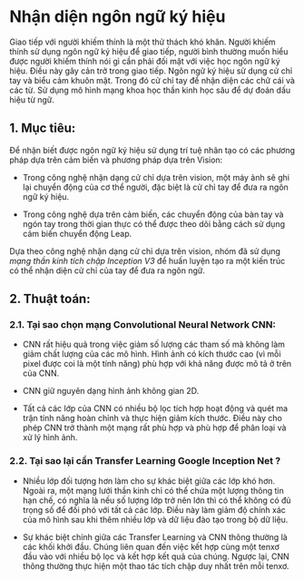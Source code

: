 # Nhận diện ngôn ngữ ký hiệu
Giao tiếp với người khiếm thính là một thử thách khó khăn. Người khiếm thính sử dụng ngôn ngữ ký hiệu để giao tiếp, người bình thường muốn hiểu được người khiếm thính nói gì cần phải đối mặt với việc học ngôn ngữ ký hiệu. Điều này gây cản trở trong giao tiếp. Ngôn ngữ ký hiệu sử dụng cử chỉ tay và biểu cảm khuôn mặt. Trong đó cử chỉ tay để nhận diện các chữ cái và các từ. Sử dụng mô hình mạng khoa học thần kinh học sâu để dự đoán dấu hiệu từ ngữ.

## 1. Mục tiêu:
Để nhận biết được ngôn ngữ ký hiệu sử dụng trí tuệ nhân tạo có các phương pháp dựa trên cảm biến và phương pháp dựa trên Vision:

- Trong công nghệ nhận dạng cử chỉ dựa trên vision, một máy ảnh sẽ ghi lại chuyển động của cơ thể người, đặc biệt là cử chỉ tay để đưa ra ngôn ngữ ký hiệu.

- Trong công nghệ dựa trên cảm biến, các chuyển động của bàn tay và ngón tay trong thời gian thực có thể được theo dõi bằng cách sử dụng cảm biến chuyển động Leap.

Dựa theo công nghệ nhận dạng cử chỉ dựa trên vision, nhóm đã sử dụng *mạng thần kinh tích chập Inception V3* để huấn luyện tạo ra một kiến trúc có thể nhận diện cử chỉ của tay để đưa ra ngôn ngữ.

## 2. Thuật toán:

### 2.1. Tại sao chọn mạng Convolutional Neural Network CNN:
+ CNN rất hiệu quả trong việc giảm số lượng các tham số mà không làm giảm chất lượng của các mô hình. Hình ảnh có kích thước cao (vì mỗi pixel được coi là một tính năng) phù hợp với khả năng được mô tả ở trên của CNN.

+ CNN giữ nguyên dạng hình ảnh không gian 2D.

+ Tất cả các lớp của CNN có nhiều bộ lọc tích hợp hoạt động và quét ma trận tính năng hoàn chỉnh và thực hiện giảm kích thước. Điều này cho phép CNN trở thành một mạng rất phù hợp và phù hợp để phân loại và xử lý hình ảnh.

### 2.2. Tại sao lại cần  Transfer Learning Google Inception Net ?


+ Nhiều lớp đối tượng hơn làm cho sự khác biệt giữa các lớp khó hơn. Ngoài ra, một mạng lưới thần kinh chỉ có thể chứa một lượng thông tin hạn chế, có nghĩa là nếu số lượng lớp trở nên lớn thì có thể không có đủ trọng số để đối phó với tất cả các lớp. Điều này làm giảm độ chính xác của mô hình sau khi thêm nhiều lớp và dữ liệu đào tạo trong bộ dữ liệu.

+ Sự khác biệt chính giữa các Transfer Learning và CNN thông thường là các khối khởi đầu. Chúng liên quan đến việc kết hợp cùng một tenxơ đầu vào với nhiều bộ lọc và kết hợp kết quả của chúng. Ngược lại, CNN thông thường thực hiện một thao tác tích chập duy nhất trên mỗi tenxơ.



